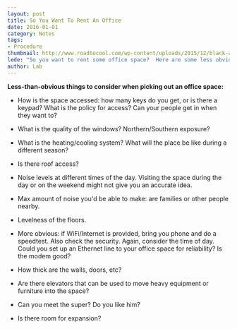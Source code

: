```yaml
---
layout: post
title: So You Want To Rent An Office
date: 2016-01-01
category: Notes
tags: 
- Procedure 
thumbnail: http://www.roadtocool.com/wp-content/uploads/2015/12/black-and-white-home-office-interior-design-with-black-table-and-three-swivel-chairs-also-long-sofa-and-cushions-and-window-and-plant-also-photo-frames-and-wooden-floor.jpg
lede: "So you want to rent some office space?  Here are some less obvious things to consider."
author: Lab
---
```


**Less-than-obvious things to consider when picking out an office space:**

- How is the space accessed: how many keys do you get,
  or is there a keypad?  What is the policy for access?  Can
  your people get in when they want to?
  
- What is the quality of the windows?  Northern/Southern exposure?

- What is the heating/cooling system?  What will the place be like during
  a different season?

- Is there roof access?

- Noise levels at different times of the day.  Visiting the space
  during the day or on the weekend might not give you an accurate idea.

- Max amount of noise you'd be able to make: are families
  or other people nearby.
  
- Levelness of the floors.

- More obvious: if WiFi/Internet is provided, bring you phone and do a speedtest.
  Also check the security.  Again, consider the time of day.  Could you set
  up an Ethernet line to your office space for reliability?  Is the modem good?

- How thick are the walls, doors, etc?

- Are there elevators that can be used to move heavy equipment or furniture into
  the space?

- Can you meet the super?  Do you like him?

- Is there room for expansion?


